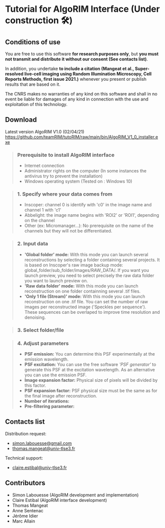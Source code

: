 # Tutorial for AlgoRIM Interface (Under construction 🛠️)

## Conditions of use

You are free to use this software **for research purposes only**, but **you must not transmit and distribute it without our consent (See contacts list)**.  

In addition, you undertake **to include a citation (Mangeat et al., Super-resolved live-cell imaging using Random Illumination Microscopy, Cell Reports Methods, first issue 2021.)** whenever you present or publish results that are based on it.   

The CNRS makes no warranties of any kind on this software and shall in no event be liable for damages of any kind in connection with the use and exploitation of this technology. 

## Download
Latest version AlgoRIM V1.0 (02/04/21)  
https://github.com/teamRIM/tutoRIM/raw/main/bin/AlgoRIM_V1_0_installer.exe


> ### Prerequisite to install AlgoRIM interface
>
> * Internet connection
> * Administrator rights on the computer (In some instances the antivirus try to prevent the installation)
> * Windows operating system (Tested on : Windows 10)

> ### 1. Specify where your data comes from
> 
> * Inscoper: channel 0 is identify with 'c0' in the image name and channel 1 with 'c1'
> * Abbelight: the image name begins with 'ROI2' or 'ROI1', depending on the channel
> * Other (ex: Micromanager...): No prerequisite on the name of the channels but they will not be differentiated.

> ### 2. Input data
> * **'Global folder' mode:** With this mode you can launch several reconstructions by selecting a folder containing several projects. It is based on Inscoper's raw image backup mode: global_folder/sub_folder/images/RAW_DATA/. If you want you launch preview, you need to select precisely the raw data folder you want to launch preview on.
> * **'Raw data folder' mode:** With this mode you can launch reconstruction on one folder containning several .tif files.  
> * **'Only 1 file (Stream)' mode:**  With this mode you can launch reconstruction on one .tif file. You can set the number of raw images per reconstructed image ('Speckles per sequence'). These sequences can be overlaped to improve time resolution and denoising.   

> ### 3. Select folder/file

> ### 4. Adjust parameters
> * **PSF emission:** You can determine this PSF experimentally at the emission wavelength.  
> * **PSF excitation:** You can use the free software *'PSF generator'* to generate this PSF at the excitation wavelength. As an alternative you can use the emission PSF.
> * **Image expansion factor:** Physical size of pixels will be divided by this factor.  
> * **PSF expansion factor:** PSF physical size must be the same as for the final image after reconstruction.  
> * **Number of iterations:** 
> * **Pre-filtering parameter:**  


## Contacts list

Distribution request:
* simon.labouesse@gmail.com
* thomas.mangeat@univ-tlse3.fr

Technical support:
* claire.estibal@univ-tlse3.fr

## Contributors

* Simon Labouesse (AlgoRIM development and implementation)
* Claire Estibal  (AlgoRIM interface development)
* Thomas Mangeat
* Anne Sentenac
* Jérôme Idier
* Marc Allain

